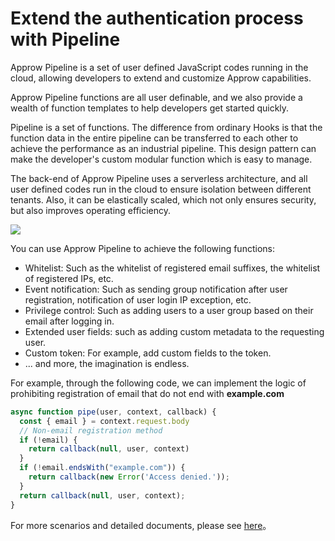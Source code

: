 # Extend the authentication process with Pipeline

<LastUpdated/>

Approw Pipeline is a set of user defined JavaScript codes running in the cloud, allowing developers to extend and customize Approw capabilities.

Approw Pipeline functions are all user definable, and we also provide a wealth of function templates to help developers get started quickly.

Pipeline is a set of functions. The difference from ordinary Hooks is that the function data in the entire pipeline can be transferred to each other to achieve the performance as an industrial pipeline. This design pattern can make the developer's custom modular function which is easy to manage.

The back-end of Approw Pipeline uses a serverless architecture, and all user defined codes run in the cloud to ensure isolation between different tenants. Also, it can be elastically scaled, which not only ensures security, but also improves operating efficiency.

![](https://cdn.approw.cn/blog/approw-pipeline.png)


You can use Approw Pipeline to achieve the following functions:

* Whitelist: Such as the whitelist of registered email suffixes, the whitelist of registered IPs, etc.
* Event notification: Such as sending group notification after user registration, notification of user login IP exception, etc.
* Privilege control: Such as adding users to a user group based on their email after logging in.
* Extended user fields: such as adding custom metadata to the requesting user.
* Custom token: For example, add custom fields to the token.
* ... and more, the imagination is endless.

For example, through the following code, we can implement the logic of prohibiting registration of email that do not end with **example.com**

```javascript
async function pipe(user, context, callback) {
  const { email } = context.request.body
  // Non-email registration method
  if (!email) {
    return callback(null, user, context)
  }
  if (!email.endsWith("example.com")) {
    return callback(new Error('Access denied.'));
  }
  return callback(null, user, context);
}
```

For more scenarios and detailed documents, please see [here](/docs/en/guides/pipeline/)。
